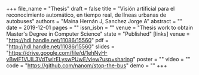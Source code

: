 +++
file_name = "Thesis"
draft = false
title = "Visión artificial para el reconocimiento automático, en tiempo real, de líneas urbanas de autobuses"
authors = "Maina Hernán J, Sanchez Jorge A"
abstract = ""
date = 2019-12-01
pages = ""
issn_isbn = ""
venue = "Thesis work to obtain Master's Degree in Computer Science"
state = "Published"
[links]
    venue = "http://hdl.handle.net/11086/15560"
    pdf = "http://hdl.handle.net/11086/15560"
    slides = "https://drive.google.com/file/d/1ehNyH-vBwlF1VUlL3VdTwIrELyswPUwE/view?usp=sharing"
    poster = ""
    video = ""
    code = "https://github.com/nanom/stop-the-bus"
    demo = ""
+++